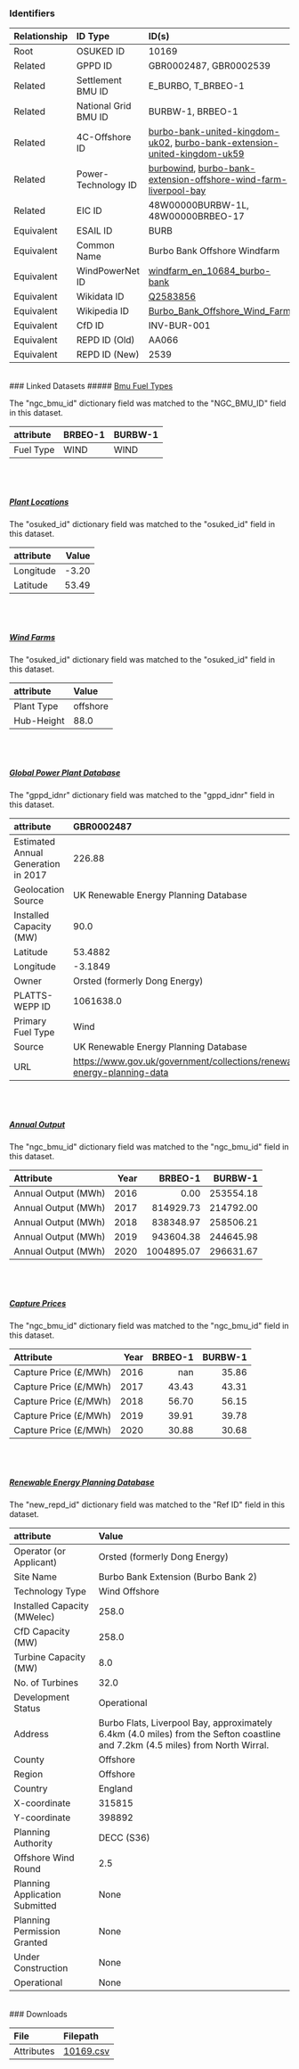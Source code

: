 ### Identifiers

| Relationship   | ID Type              | ID(s)                                                                                                                                                                                                                                                                    |
|:---------------|:---------------------|:-------------------------------------------------------------------------------------------------------------------------------------------------------------------------------------------------------------------------------------------------------------------------|
| Root           | OSUKED ID            | 10169                                                                                                                                                                                                                                                                    |
| Related        | GPPD ID              | GBR0002487, GBR0002539                                                                                                                                                                                                                                                   |
| Related        | Settlement BMU ID    | E_BURBO, T_BRBEO-1                                                                                                                                                                                                                                                       |
| Related        | National Grid BMU ID | BURBW-1, BRBEO-1                                                                                                                                                                                                                                                         |
| Related        | 4C-Offshore ID       | [burbo-bank-united-kingdom-uk02](https://www.4coffshore.com/windfarms/united-kingdom/burbo-bank-united-kingdom-uk02.html), [burbo-bank-extension-united-kingdom-uk59](https://www.4coffshore.com/windfarms/united-kingdom/burbo-bank-extension-united-kingdom-uk59.html) |
| Related        | Power-Technology ID  | [burbowind](https://www.power-technology.com/projects/burbowind), [burbo-bank-extension-offshore-wind-farm-liverpool-bay](https://www.power-technology.com/projects/burbo-bank-extension-offshore-wind-farm-liverpool-bay)                                               |
| Related        | EIC ID               | 48W00000BURBW-1L, 48W00000BRBEO-17                                                                                                                                                                                                                                       |
| Equivalent     | ESAIL ID             | BURB                                                                                                                                                                                                                                                                     |
| Equivalent     | Common Name          | Burbo Bank Offshore Windfarm                                                                                                                                                                                                                                             |
| Equivalent     | WindPowerNet ID      | [windfarm_en_10684_burbo-bank](https://www.thewindpower.net/windfarm_en_10684_burbo-bank.php)                                                                                                                                                                            |
| Equivalent     | Wikidata ID          | [Q2583856](https://www.wikidata.org/wiki/Q2583856)                                                                                                                                                                                                                       |
| Equivalent     | Wikipedia ID         | [Burbo_Bank_Offshore_Wind_Farm](https://en.wikipedia.org/wiki/Burbo_Bank_Offshore_Wind_Farm)                                                                                                                                                                             |
| Equivalent     | CfD ID               | INV-BUR-001                                                                                                                                                                                                                                                              |
| Equivalent     | REPD ID (Old)        | AA066                                                                                                                                                                                                                                                                    |
| Equivalent     | REPD ID (New)        | 2539                                                                                                                                                                                                                                                                     |

<br>
### Linked Datasets
##### <a href="https://raw.githubusercontent.com/OSUKED/Dictionary-Datasets/main/datasets/bmu-fuel-types/datapackage.json">Bmu Fuel Types</a>



The "ngc_bmu_id" dictionary field was matched to the "NGC_BMU_ID" field in this dataset.

| attribute   | BRBEO-1   | BURBW-1   |
|:------------|:----------|:----------|
| Fuel Type   | WIND      | WIND      |

<br><br>
##### <a href="https://raw.githubusercontent.com/OSUKED/Dictionary-Datasets/main/datasets/plant-locations/datapackage.json">Plant Locations</a>



The "osuked_id" dictionary field was matched to the "osuked_id" field in this dataset.

| attribute   |   Value |
|:------------|--------:|
| Longitude   |   -3.20 |
| Latitude    |   53.49 |

<br><br>
##### <a href="https://raw.githubusercontent.com/OSUKED/Dictionary-Datasets/main/datasets/wind-farms/datapackage.json">Wind Farms</a>



The "osuked_id" dictionary field was matched to the "osuked_id" field in this dataset.

| attribute   | Value    |
|:------------|:---------|
| Plant Type  | offshore |
| Hub-Height  | 88.0     |

<br><br>
##### <a href="https://raw.githubusercontent.com/OSUKED/Dictionary-Datasets/main/datasets/global-power-plant-database/datapackage.json">Global Power Plant Database</a>



The "gppd_idnr" dictionary field was matched to the "gppd_idnr" field in this dataset.

| attribute                           | GBR0002487                                                               | GBR0002539                                                               |
|:------------------------------------|:-------------------------------------------------------------------------|:-------------------------------------------------------------------------|
| Estimated Annual Generation in 2017 | 226.88                                                                   | 650.4                                                                    |
| Geolocation Source                  | UK Renewable Energy Planning Database                                    | UK Renewable Energy Planning Database                                    |
| Installed Capacity (MW)             | 90.0                                                                     | 258.0                                                                    |
| Latitude                            | 53.4882                                                                  | 53.48                                                                    |
| Longitude                           | -3.1849                                                                  | -3.27                                                                    |
| Owner                               | Orsted (formerly Dong Energy)                                            | Orsted (formerly Dong Energy)                                            |
| PLATTS-WEPP ID                      | 1061638.0                                                                | NaN                                                                      |
| Primary Fuel Type                   | Wind                                                                     | Wind                                                                     |
| Source                              | UK Renewable Energy Planning Database                                    | UK Renewable Energy Planning Database                                    |
| URL                                 | https://www.gov.uk/government/collections/renewable-energy-planning-data | https://www.gov.uk/government/collections/renewable-energy-planning-data |

<br><br>
##### <a href="https://raw.githubusercontent.com/OSUKED/Dictionary-Datasets/main/datasets/annual-output/datapackage.json">Annual Output</a>



The "ngc_bmu_id" dictionary field was matched to the "ngc_bmu_id" field in this dataset.

| Attribute           |   Year |    BRBEO-1 |   BURBW-1 |
|:--------------------|-------:|-----------:|----------:|
| Annual Output (MWh) |   2016 |       0.00 | 253554.18 |
| Annual Output (MWh) |   2017 |  814929.73 | 214792.00 |
| Annual Output (MWh) |   2018 |  838348.97 | 258506.21 |
| Annual Output (MWh) |   2019 |  943604.38 | 244645.98 |
| Annual Output (MWh) |   2020 | 1004895.07 | 296631.67 |

<br><br>
##### <a href="https://raw.githubusercontent.com/OSUKED/Dictionary-Datasets/main/datasets/capture-prices/datapackage.json">Capture Prices</a>



The "ngc_bmu_id" dictionary field was matched to the "ngc_bmu_id" field in this dataset.

| Attribute             |   Year |   BRBEO-1 |   BURBW-1 |
|:----------------------|-------:|----------:|----------:|
| Capture Price (£/MWh) |   2016 |    nan    |     35.86 |
| Capture Price (£/MWh) |   2017 |     43.43 |     43.31 |
| Capture Price (£/MWh) |   2018 |     56.70 |     56.15 |
| Capture Price (£/MWh) |   2019 |     39.91 |     39.78 |
| Capture Price (£/MWh) |   2020 |     30.88 |     30.68 |

<br><br>
##### <a href="https://raw.githubusercontent.com/OSUKED/Dictionary-Datasets/main/datasets/renewable-energy-planning-database/datapackage.json">Renewable Energy Planning Database</a>



The "new_repd_id" dictionary field was matched to the "Ref ID" field in this dataset.

| attribute                      | Value                                                                                                                          |
|:-------------------------------|:-------------------------------------------------------------------------------------------------------------------------------|
| Operator (or Applicant)        | Orsted (formerly Dong Energy)                                                                                                  |
| Site Name                      | Burbo Bank Extension (Burbo Bank 2)                                                                                            |
| Technology Type                | Wind Offshore                                                                                                                  |
| Installed Capacity (MWelec)    | 258.0                                                                                                                          |
| CfD Capacity (MW)              | 258.0                                                                                                                          |
| Turbine Capacity (MW)          | 8.0                                                                                                                            |
| No. of Turbines                | 32.0                                                                                                                           |
| Development Status             | Operational                                                                                                                    |
| Address                        | Burbo Flats, Liverpool Bay, approximately 6.4km (4.0 miles) from the Sefton coastline and 7.2km (4.5 miles) from North Wirral. |
| County                         | Offshore                                                                                                                       |
| Region                         | Offshore                                                                                                                       |
| Country                        | England                                                                                                                        |
| X-coordinate                   | 315815                                                                                                                         |
| Y-coordinate                   | 398892                                                                                                                         |
| Planning Authority             | DECC (S36)                                                                                                                     |
| Offshore Wind Round            | 2.5                                                                                                                            |
| Planning Application Submitted | None                                                                                                                           |
| Planning Permission Granted    | None                                                                                                                           |
| Under Construction             | None                                                                                                                           |
| Operational                    | None                                                                                                                           |


<br>
### Downloads


| File       | Filepath                                                                              |
|:-----------|:--------------------------------------------------------------------------------------|
| Attributes | [10169.csv](https://osuked.github.io/Power-Station-Dictionary/object_attrs/10169.csv) |
